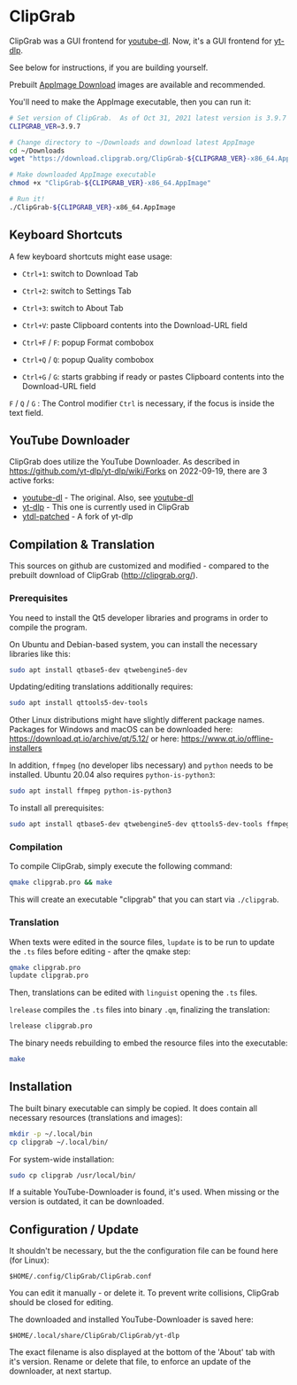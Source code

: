 
# ClipGrab

ClipGrab was a GUI frontend for [youtube-dl](https://youtube-dl.org).
Now, it's a GUI frontend for [yt-dlp](https://github.com/yt-dlp/yt-dlp).

See below for instructions, if you are building yourself.

Prebuilt [AppImage Download](https://clipgrab.org/) images are available and recommended.

You'll need to make the AppImage executable, then you can run it:

```sh
# Set version of ClipGrab.  As of Oct 31, 2021 latest version is 3.9.7
CLIPGRAB_VER=3.9.7

# Change directory to ~/Downloads and download latest AppImage
cd ~/Downloads
wget "https://download.clipgrab.org/ClipGrab-${CLIPGRAB_VER}-x86_64.AppImage"

# Make downloaded AppImage executable
chmod +x "ClipGrab-${CLIPGRAB_VER}-x86_64.AppImage"

# Run it!
./ClipGrab-${CLIPGRAB_VER}-x86_64.AppImage
```


## Keyboard Shortcuts

A few keyboard shortcuts might ease usage:

* `Ctrl+1`: switch to Download Tab
* `Ctrl+2`: switch to Settings Tab
* `Ctrl+3`: switch to About Tab

* `Ctrl+V`: paste Clipboard contents into the Download-URL field
* `Ctrl+F` / `F`: popup Format combobox
* `Ctrl+Q` / `Q`: popup Quality combobox
* `Ctrl+G` / `G`: starts grabbing if ready or pastes Clipboard contents into the Download-URL field

`F` / `Q` / `G` : The Control modifier `Ctrl` is necessary, if the focus is inside the text field.


## YouTube Downloader

ClipGrab does utilize the YouTube Downloader.
As described in  https://github.com/yt-dlp/yt-dlp/wiki/Forks on 2022-09-19, there are 3 active forks:

* [youtube-dl](https://github.com/ytdl-org/youtube-dl) - The original. Also, see [youtube-dl](https://youtube-dl.org)
* [yt-dlp](https://github.com/yt-dlp/yt-dlp) - This one is currently used in ClipGrab
* [ytdl-patched](https://github.com/ytdl-patched/ytdl-patched) - A fork of yt-dlp
﻿
## Compilation & Translation

This sources on github are customized and modified - compared to the prebuilt download of ClipGrab (http://clipgrab.org/).

### Prerequisites

You need to install the Qt5 developer libraries and programs in order to compile the program.

On Ubuntu and Debian-based system, you can install the necessary libraries like this:
```sh
sudo apt install qtbase5-dev qtwebengine5-dev
```

Updating/editing translations additionally requires:
```sh
sudo apt install qttools5-dev-tools
```

Other Linux distributions might have slightly different package names. Packages for Windows and macOS can be downloaded here:
https://download.qt.io/archive/qt/5.12/
or here:
https://www.qt.io/offline-installers

In addition, `ffmpeg` (no developer libs necessary) and `python` needs to be installed. Ubuntu 20.04 also requires `python-is-python3`:
```sh
sudo apt install ffmpeg python-is-python3
```

To install all prerequisites:
```sh
sudo apt install qtbase5-dev qtwebengine5-dev qttools5-dev-tools ffmpeg python3 python-is-python3
```


### Compilation

To compile ClipGrab, simply execute the following command:
```sh
qmake clipgrab.pro && make
```

This will create an executable "clipgrab" that you can start via `./clipgrab`.


### Translation

When texts were edited in the source files, `lupdate` is to be run to update the `.ts` files before editing - after the qmake step:
```sh
qmake clipgrab.pro
lupdate clipgrab.pro
```

Then, translations can be edited with `linguist` opening the `.ts` files.

`lrelease` compiles the `.ts` files into binary `.qm`, finalizing the translation:
```sh
lrelease clipgrab.pro
```

The binary needs rebuilding to embed the resource files into the executable:
```sh
make
```


## Installation

The built binary executable can simply be copied. It does contain all necessary resources (translations and images):
```sh
mkdir -p ~/.local/bin
cp clipgrab ~/.local/bin/
```

For system-wide installation:
```sh
sudo cp clipgrab /usr/local/bin/
```

If a suitable YouTube-Downloader is found, it's used.
When missing or the version is outdated, it can be downloaded.


## Configuration / Update

It shouldn't be necessary, but the the configuration file can be found here (for Linux):
```
$HOME/.config/ClipGrab/ClipGrab.conf
```

You can edit it manually - or delete it. To prevent write collisions, ClipGrab should be closed for editing.


The downloaded and installed YouTube-Downloader is saved here:
```
$HOME/.local/share/ClipGrab/ClipGrab/yt-dlp
```

The exact filename is also displayed at the bottom of the 'About' tab with it's version.
Rename or delete that file, to enforce an update of the downloader, at next startup.
